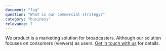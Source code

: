 ```yaml
---
document: "faq"
question: "What is our commercial strategy?"
category: "business"
relevance: 7
---
```


We product is a marketing solution for broadcasters. Although our solution focuses on consumers (viewers) as users. [Get in touch with us](/contact/) for details.
